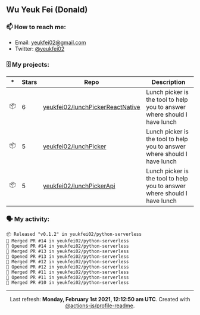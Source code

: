 ## Wu Yeuk Fei (Donald)

### 📫 How to reach me:

- Email: [yeukfei02@gmail.com](yeukfei02@gmail.com)
- Twitter: [@yeukfei02](https://twitter.com/yeukfei02)

### 🗄 My projects:

|*|Stars|Repo|Description|
|---|---|---|---|
| 📦 | 6 | [yeukfei02/lunchPickerReactNative](https://github.com/yeukfei02/lunchPickerReactNative) | Lunch picker is the tool to help you to answer where should I have lunch |
| 📦 | 5 | [yeukfei02/lunchPicker](https://github.com/yeukfei02/lunchPicker) | Lunch picker is the tool to help you to answer where should I have lunch |
| 📦 | 5 | [yeukfei02/lunchPickerApi](https://github.com/yeukfei02/lunchPickerApi) | Lunch picker is the tool to help you to answer where should I have lunch |

### 🗣 My activity:

```
📦 Released "v0.1.2" in yeukfei02/python-serverless
🎉 Merged PR #14 in yeukfei02/python-serverless
💪 Opened PR #14 in yeukfei02/python-serverless
🎉 Merged PR #13 in yeukfei02/python-serverless
💪 Opened PR #13 in yeukfei02/python-serverless
🎉 Merged PR #12 in yeukfei02/python-serverless
💪 Opened PR #12 in yeukfei02/python-serverless
🎉 Merged PR #11 in yeukfei02/python-serverless
💪 Opened PR #11 in yeukfei02/python-serverless
🎉 Merged PR #10 in yeukfei02/python-serverless
```

<!-- <img src="https://github-readme-stats.vercel.app/api?username=yeukfei02&show_icons=true&count_private=true&theme=radical" />

<img src="https://github-readme-stats.vercel.app/api/top-langs/?username=yeukfei02&theme=radical" /> -->

---

<p align="center">Last refresh: <b>Monday, February 1st 2021, 12:12:50 am UTC</b>. Created with <a href=https://github.com/marketplace/actions/profile-readme>@actions-js/profile-readme</a>.</p>
